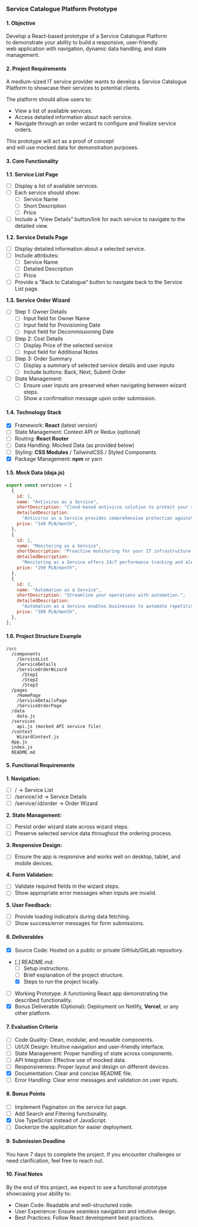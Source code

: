 ### Service Catalogue Platform Prototype
#### 1. Objective
Develop a React-based prototype of a Service Catalogue Platform  
to demonstrate your ability to build a responsive, user-friendly  
web application with navigation, dynamic data handling, and state  
management.

#### 2. Project Requirements
A medium-sized IT service provider wants to develop a Service Catalogue  
Platform to showcase their services to potential clients.

The platform should allow users to:  
- View a list of available services.
- Access detailed information about each service.
- Navigate through an order wizard to configure and finalize service orders.

This prototype will act as a proof of concept  
and will use mocked data for demonstration purposes.

#### 3. Core Functionality
**1.1. Service List Page**  
- [ ] Display a list of available services.
- [ ] Each service should show:
  - [ ] Service Name  
  - [ ] Short Description  
  - [ ] Price  
- [ ] Include a “View Details” button/link for each service to navigate to the detailed view.

**1.2. Service Details Page**  
- [ ] Display detailed information about a selected service.
- [ ] Include attributes:
  - [ ] Service Name  
  - [ ] Detailed Description  
  - [ ] Price  
- [ ] Provide a “Back to Catalogue” button to navigate back to the Service List page.

**1.3. Service Order Wizard**  
- [ ] Step 1: Owner Details
  - [ ] Input field for Owner Name  
  - [ ] Input field for Provisioning Date  
  - [ ] Input field for Decommissioning Date  
- [ ] Step 2: Cost Details
  - [ ] Display Price of the selected service  
  - [ ] Input field for Additional Notes  
- [ ] Step 3: Order Summary
  - [ ] Display a summary of selected service details and user inputs  
  - [ ] Include buttons: Back, Next, Submit Order

- [ ] State Management:
  - [ ] Ensure user inputs are preserved when navigating between wizard steps.  
  - [ ] Show a confirmation message upon order submission.

#### 1.4. Technology Stack
- [X] Framework: **React** (latest version)
- [ ] State Management: Context API or Redux (optional)
- [ ] Routing: **React Router**
- [ ] Data Handling: Mocked Data (as provided below)
- [ ] Styling: **CSS Modules** / TailwindCSS / Styled Components
- [X] Package Management: **npm** or yarn

#### 1.5. Mock Data (daja.js)
```javascript
export const services = [
  {
    id: 1,
    name: "Antivirus as a Service",
    shortDescription: "Cloud-based antivirus solution to protect your systems.",
    detailedDescription:
      "Antivirus as a Service provides comprehensive protection against malware, ransomware, and phishing attacks. With real-time threat detection, automatic updates, and centralized management, your business remains secure and compliant.",
    price: "149 PLN/month",
  },
  {
    id: 2,
    name: "Monitoring as a Service",
    shortDescription: "Proactive monitoring for your IT infrastructure.",
    detailedDescription:
      "Monitoring as a Service offers 24/7 performance tracking and alerts for your servers, applications, and network devices. Reduce downtime and ensure optimal performance with customizable dashboards and detailed reporting.",
    price: "299 PLN/month",
  },
  {
    id: 3,
    name: "Automation as a Service",
    shortDescription: "Streamline your operations with automation.",
    detailedDescription:
      "Automation as a Service enables businesses to automate repetitive tasks and workflows. From process optimization to integration with third-party tools, improve efficiency and reduce manual errors with our flexible automation solutions.",
    price: "399 PLN/month",
  },
];
```

#### 1.6. Project Structure Example
```
/src
  /components
    /ServiceList
    /ServiceDetails
    /ServiceOrderWizard
      /Step1
      /Step2
      /Step3
  /pages
    /HomePage
    /ServiceDetailsPage
    /ServiceOrderPage
  /data
    data.js
  /services
    api.js (mocked API service file)
  /context
    WizardContext.js
  App.js
  index.js
  README.md
```

#### 5. Functional Requirements
**1. Navigation:**  
- [ ] / → Service List
- [ ] /service/:id → Service Details
- [ ] /service/:id/order → Order Wizard

**2. State Management:**  
- [ ] Persist order wizard state across wizard steps.
- [ ] Preserve selected service data throughout the ordering process.

**3. Responsive Design:**  
- [ ] Ensure the app is responsive and works well on desktop, tablet, and mobile devices.

**4. Form Validation:**  
- [ ] Validate required fields in the wizard steps.
- [ ] Show appropriate error messages when inputs are invalid.

**5. User Feedback:**  
- [ ] Provide loading indicators during data fetching.
- [ ] Show success/error messages for form submissions.

#### 6. Deliverables
- [X] Source Code: Hosted on a public or private GitHub/GitLab repository.
- [.] README.md:
  - [ ] Setup instructions.  
  - [ ] Brief explanation of the project structure.  
  - [X] Steps to run the project locally.  
- [ ] Working Prototype: A functioning React app demonstrating the described functionality.
- [X] Bonus Deliverable (Optional): Deployment on Netlify, **Vercel**, or any other platform.

#### 7. Evaluation Criteria
- [ ] Code Quality: Clean, modular, and reusable components.  
- [ ] UI/UX Design: Intuitive navigation and user-friendly interface.  
- [ ] State Management: Proper handling of state across components.  
- [ ] API Integration: Effective use of mocked data.  
- [ ] Responsiveness: Proper layout and design on different devices.  
- [X] Documentation: Clear and concise README file.  
- [ ] Error Handling: Clear error messages and validation on user inputs.

#### 8. Bonus Points
- [ ] Implement Pagination on the service list page.
- [ ] Add Search and Filtering functionality.
- [X] Use TypeScript instead of JavaScript.
- [ ] Dockerize the application for easier deployment.

#### 9. Submission Deadline
You have 7 days to complete the project. If you encounter challenges or need clarification, feel free to reach out.

#### 10. Final Notes
By the end of this project, we expect to see a functional prototype showcasing your ability to:  
- Clean Code: Readable and well-structured code.  
- User Experience: Ensure seamless navigation and intuitive design.  
- Best Practices: Follow React development best practices.
